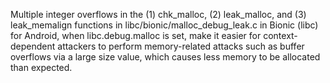 Multiple integer overflows in the (1) chk_malloc, (2) leak_malloc, and (3) leak_memalign functions in libc/bionic/malloc_debug_leak.c in Bionic (libc) for Android, when libc.debug.malloc is set, make it easier for context-dependent attackers to perform memory-related attacks such as buffer overflows via a large size value, which causes less memory to be allocated than expected.